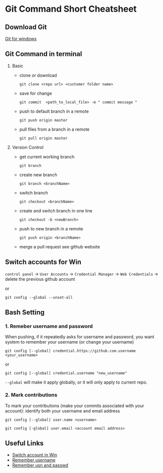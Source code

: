 # Git Command Short Cheatsheet

## Download Git
   
   [Git for windows](https://github.com/git-for-windows/git/releases)

## Git Command in terminal

1. Basic
   - clone or download
   
     `git clone <repo url> <customer folder name>`
   
   - save for change
   
     `git commit  <path_to_local_file> -m " commit message " `
   
   - push to default branch in a remote
   
     `git push origin master`
     
   - pull files from a branch in a remote
     
     `git pull origin master`

1. Version Control
   - get current working branch
   
     `git branch`
   
   - create new branch
   
     `git branch <branchName>`
   
   - switch branch
   
     `git checkout <branchName>`
   
   - create and switch branch in one line
   
     `git checkout -b <newBranch>`
     
   - push to new branch in a remote
     
     `git push origin <branchName>`
   
   - merge a pull request
     see github website
     
   
## Switch accounts for Win
   `control panel` -> `User Accounts` -> `Credential Manager` -> `Web Credentials` -> delete the previous github account
   
   or 
   
   `git config --global --unset-all `
   

## Bash Setting
### 1. Remeber username and password
When pushing, if it repeatedly asks for username and password, you want system to remember your username (or change your username)

`git config [--global] credential.https://github.com.username <your_username>`

or

 `git config [--global] credential.username "new_username"`

`--global` will make it apply globally, or it will only apply to current repo. 


### 2. Mark contributions
To mark your contributions (make your commits associated with your account): identify both your username and email address

  `git config [--global] user.name <username>`
  
  `git config [-global] user.email <account email address>`
  

## Useful Links
 - [Switch account in Win](https://stackoverflow.com/questions/28238037/git-log-out-user-from-command-line)
 - [Remember username](https://stackoverflow.com/questions/11403407/git-asks-for-username-every-time-i-push)
 - [Remember usn and passwd](https://stackoverflow.com/questions/5343068/is-there-a-way-to-skip-password-typing-when-using-https-on-github)
